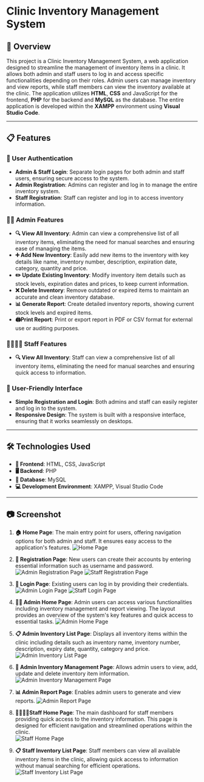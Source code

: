 # Clinic Inventory Management System

## 🏥 Overview
This project is a Clinic Inventory Management System, a web application designed to streamline the management of inventory items in a clinic. It allows both admin and staff users to log in and access specific functionalities depending on their roles. Admin users can manage inventory and view reports, while staff members can view the inventory available at the clinic. The application utilizes **HTML**, **CSS** and JavaScript for the frontend, **PHP** for the backend and **MySQL** as the database. The entire application is developed within the **XAMPP** environment using **Visual Studio Code**.

---

## 📋 Features

### 🔑 User Authentication
- **Admin & Staff Login**: Separate login pages for both admin and staff users, ensuring secure access to the system.
- **Admin Registration**: Admins can register and log in to manage the entire inventory system.
- **Staff Registration**: Staff can register and log in to access inventory information.

### 👨‍💼 Admin Features
- **🔍 View All Inventory**: Admin can view a comprehensive list of all inventory items, eliminating the need for manual searches and ensuring ease of managing the items.
- **➕ Add New Inventory**: Easily add new items to the inventory with key details like name, inventory number, description, expiration date, category, quantity and price.
- **✏️ Update Existing Inventory**: Modify inventory item details such as stock levels, expiration dates and prices, to keep current information.
- **❌ Delete Inventory**: Remove outdated or expired items to maintain an accurate and clean inventory database.
- **📊  Generate Report**: Create detailed inventory reports, showing current stock levels and expired items.
- **🖨️Print Report**: Print or export report in PDF or CSV format for external use or auditing purposes.

### 👩‍⚕️👨‍⚕️ Staff Features
- **🔍 View All Inventory**: Staff can view a comprehensive list of all inventory items, eliminating the need for manual searches and ensuring quick access to information.

### 📝 User-Friendly Interface
- **Simple Registration and Login**: Both admins and staff can easily register and log in to the system.
- **Responsive Design**: The system is built with a responsive interface, ensuring that it works seamlessly on desktops.

---

## 🛠️ Technologies Used
- **🔧 Frontend**: HTML, CSS, JavaScript
- **🖥️ Backend**: PHP
- **💾 Database**: MySQL
- **💻 Development Environment**: XAMPP, Visual Studio Code

---

## 📷 Screenshot
1. **🏠 Home Page**: The main entry point for users, offering navigation options for both admin and staff. It ensures easy access to the application's features.
![Home Page](screenshot_home.PNG)

2. **📝 Registration Page**: New users can create their accounts by entering essential information such as username and password.
 ![Admin Registration Page](screenshot/admin_register.PNG)
 ![Staff Registration Page](screenshot/staff_register.PNG)

3. **🔑 Login Page**: Existing users can log in by providing their credentials.
![Admin Login Page](screenshot/admin_login.PNG)
![Staff Login Page](screenshot/staff_login.PNG)

4. **👨‍💼 Admin Home Page**: Admin users can access various functionalities including inventory management and report viewing. The layout provides an overview of the system's key features and quick access to essential tasks.
 ![Admin Home Page](screenshot/admin_home.PNG)

5. **📋 Admin Inventory List Page**: Displays all inventory items within the clinic including details such as inventory name, inventory number, description, expiry date, quantity, category and price.
 ![Admin Inventory List Page](screenshot/admin_inventoryList.PNG)

6. **🔧 Admin Inventory Management Page**: Allows admin users to view, add, update and delete inventory item information.
![Admin Inventory Management Page](screenshot/admin_inventoryManagement.PNG)

7. **📊 Admin Report Page**: Enables admin users to generate and view reports.
 ![Admin Report Page](screenshot/admin_report.PNG)

8. **👩‍⚕️👨‍⚕️Staff Home Page**: The main dashboard for staff members providing quick access to the inventory information. This page is designed for efficient navigation and streamlined operations within the clinic.  
   ![Staff Home Page](screenshot/staff_home.PNG)

9. **📋 Staff Inventory List Page**: Staff members can view all available inventory items in the clinic, allowing quick access to information without manual searching for efficient operations.
![Staff Inventory List Page](screenshot/staff_inventoryList.PNG)
